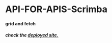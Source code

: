 # API-FOR-APIS-Scrimba
#### grid and fetch
##### check the [deployed site.](https://api-for-apis-scrimba.vercel.app/)
